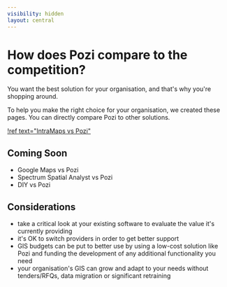 ```yaml
---
visibility: hidden
layout: central
---
```


# How does Pozi compare to the competition?

You want the best solution for your organisation, and that's why you're shopping around.

To help you make the right choice for your organisation, we created these pages. You can directly compare Pozi to other solutions.

[!ref text="IntraMaps vs Pozi"](/compare/intramaps/)

## Coming Soon

* Google Maps vs Pozi
* Spectrum Spatial Analyst vs Pozi
* DIY vs Pozi

## Considerations

* take a critical look at your existing software to evaluate the value it's currently providing
* it's OK to switch providers in order to get better support
* GIS budgets can be put to better use by using a low-cost solution like Pozi and funding the development of any additional functionality you need
* your organisation's GIS can grow and adapt to your needs without tenders/RFQs, data migration or significant retraining
